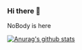 ### Hi there 👋
NoBody is here  
  
[![Anurag's github stats](https://github-readme-stats.vercel.app/api?username=mh-zeynal)](https://github.com/anuraghazra/github-readme-stats)

<!--
**mh-zeynal/mh-zeynal** is a ✨ _special_ ✨ repository because its `README.md` (this file) appears on your GitHub profile.

Here are some ideas to get you started:

- 🔭 I’m currently working on ...
- 🌱 I’m currently learning ...
- 👯 I’m looking to collaborate on ...
- 🤔 I’m looking for help with ...
- 💬 Ask me about ...
- 📫 How to reach me: ...
- 😄 Pronouns: ...
- ⚡ Fun fact: ...
-->
